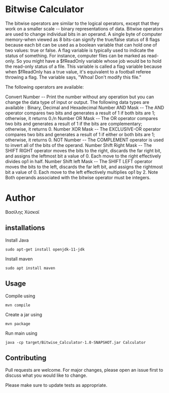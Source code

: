 
# Bitwise Calculator
The bitwise operators are similar to the logical operators, except that they work on a smaller scale -- binary representations of data.
Bitwise operators are used to change individual bits in an operand. A single byte of computer memory-when viewed as 8 bits-can signify 
the true/false status of 8 flags because each bit can be used as a boolean variable that can hold one of two values: true or false. A 
flag variable is typically used to indicate the status of something. For instance, computer files can be marked as read-only. So you 
might have a $fReadOnly variable whose job would be to hold the read-only status of a file. This variable is called a flag variable 
because when $fReadOnly has a true value, it's equivalent to a football referee throwing a flag. The variable says, "Whoa! Don't modify 
this file."

The following operators are available:

Convert Number -- Print the number without any operation but you can change the data type of input or output.
The following data types are available : Binary, Decimal and Hexadecimal
Number AND Mask -- The AND operator compares two bits and generates a result of 1 if both bits are 1; otherwise, it returns 0./n
Number OR Mask -- The OR operator compares two bits and generates a result of 1 if the bits are complementary; otherwise, it returns 0.
Number XOR Mask -- The EXCLUSIVE-OR operator compares two bits and generates a result of 1 if either or both bits are 1; otherwise, it 
returns 0.
NOT Number -- The COMPLEMENT operator is used to invert all of the bits of the operand.
Number Shift Right Mask -- The SHIFT RIGHT operator moves the bits to the right, discards the far right bit, and assigns the leftmost 
bit a value of 0. Each move to the right effectively divides op1 in half.
Number Shift left Mask -- The SHIFT LEFT operator moves the bits to the left, discards the far left bit, and assigns the rightmost bit 
a value of 0. Each move to the left effectively multiplies op1 by 2.
Note Both operands associated with the bitwise operator must be integers.

# Author

Βασίλης Χύσκαϊ

## installations

Install Java

```
sudo apt-get install openjdk-11-jdk
```

Install maven

```
sudo apt install maven
```

## Usage

Compile using 

```
mvn compile
```

Create a jar using 

```
mvn package
```

Run main using 

```
java -cp target/Bitwise_Calculator-1.0-SNAPSHOT.jar Calculator
```

## Contributing
Pull requests are welcome. For major changes, please open an issue first to discuss what you would like to change.

Please make sure to update tests as appropriate.

